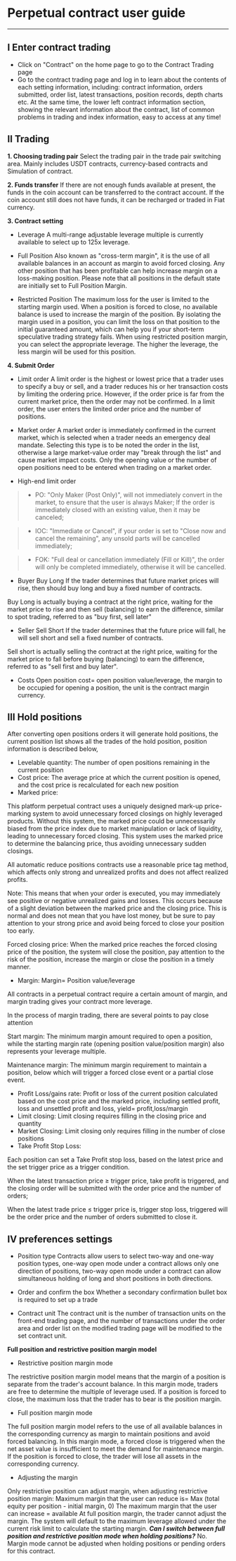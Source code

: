 # Perpetual contract user guide

***

## Ⅰ Enter contract trading

* Click on "Contract" on the home page to go to the Contract Trading page
* Go to the contract trading page and log in to learn about the contents of each setting information, including: contract information, orders submitted, order list, latest transactions, position records, depth charts etc. At the same time, the lower left contract information section, showing the relevant information about the contract, list of common problems in trading and index information, easy to access at any time!

## Ⅱ Trading

**1. Choosing trading pair** 
Select the trading pair in the trade pair switching area. Mainly includes USDT contracts, currency-based contracts and Simulation of contract.

**2. Funds transfer**
If there are not enough funds available at present, the funds in the coin account can be transferred to the contract account. If the coin account still does not have funds, it can be recharged or traded in Fiat currency.

**3. Contract setting**
 - Leverage
 A multi-range adjustable leverage multiple is currently available to select up to 125x leverage.

- Full Position
Also known as "cross-term margin", it is the use of all available balances in an account as margin to avoid forced closing. Any other position that has been profitable can help increase margin on a loss-making position. Please note that all positions in the default state are initially set to Full Position Margin.

- Restricted Position
The maximum loss for the user is limited to the starting margin used. When a position is forced to close, no available balance is used to increase the margin of the position. By isolating the margin used in a position, you can limit the loss on that position to the initial guaranteed amount, which can help you if your short-term speculative trading strategy fails. When using restricted position margin, you can select the appropriate leverage. The higher the leverage, the less margin will be used for this position.

**4. Submit Order**
- Limit order
A limit order is the highest or lowest price that a trader uses to specify a buy or sell, and a trader reduces his or her transaction costs by limiting the ordering price. However, if the order price is far from the current market price, then the order may not be confirmed. In a limit order, the user enters the limited order price and the number of positions.

- Market order
A market order is immediately confirmed in the current market, which is selected when a trader needs an emergency deal mandate. Selecting this type is to be noted the order in the list, otherwise a large market-value order may "break through the list" and cause market impact costs. Only the opening value or the number of open positions need to be entered when trading on a market order.


- High-end limit order
> - PO: "Only Maker (Post Only)", will not immediately convert in the market, to ensure that the user is always Maker; If the order is immediately closed with an existing value, then it may be canceled;

> - IOC: "Immediate or Cancel", if your order is set to "Close now and cancel the remaining", any unsold parts will be cancelled immediately;

> - FOK: "Full deal or cancellation immediately (Fill or Kill)", the order will only be completed immediately, otherwise it will be cancelled.

- Buyer Buy Long
If the trader determines that future market prices will rise, then should buy long and buy a fixed number of contracts.

Buy Long is actually buying a contract at the right price, waiting for the market price to rise and then sell (balancing) to earn the difference, similar to spot trading, referred to as "buy first, sell later"

- Seller Sell Short
If the trader determines that the future price will fall, he will sell short and sell a fixed number of contracts.

Sell short is actually selling the contract at the right price, waiting for the market price to fall before buying (balancing) to earn the difference, referred to as "sell first and buy later".

- Costs
Open position cost= open position value/leverage, the margin to be occupied for opening a position, the unit is the contract margin currency.


## Ⅲ Hold positions
After converting open positions orders it will generate hold positions, the current position list shows all the trades of the hold position, position information is described below,

* Levelable quantity: The number of open positions remaining in the current position
* Cost price: The average price at which the current position is opened, and the cost price is recalculated for each new position
* Marked price:

This platform perpetual contract uses a uniquely designed mark-up price-marking system to avoid unnecessary forced closings on highly leveraged products. Without this system, the marked price could be unnecessarily biased from the price index due to market manipulation or lack of liquidity, leading to unnecessary forced closing. This system uses the marked price to determine the balancing price, thus avoiding unnecessary sudden closings.

All automatic reduce positions contracts use a reasonable price tag method, which affects only strong and unrealized profits and does not affect realized profits.

Note: This means that when your order is executed, you may immediately see positive or negative unrealized gains and losses. This occurs because of a slight deviation between the marked price and the closing price. This is normal and does not mean that you have lost money, but be sure to pay attention to your strong price and avoid being forced to close your position too early.

Forced closing price: When the marked price reaches the forced closing price of the position, the system will close the position, pay attention to the risk of the position, increase the margin or close the position in a timely manner.

* Margin: Margin= Position value/leverage

All contracts in a perpetual contract require a certain amount of margin, and margin trading gives your contract more leverage.

In the process of margin trading, there are several points to pay close attention

Start margin: The minimum margin amount required to open a position, while the starting margin rate (opening position value/position margin) also represents your leverage multiple.

Maintenance margin: The minimum margin requirement to maintain a position, below which will trigger a forced close event or a partial close event.

* Profit Loss/gains rate: Profit or loss of the current position calculated based on the cost price and the marked price, including settled profit, loss and unsettled profit and loss, yield= profit,loss/margin
* Limit closing: Limit closing requires filling in the closing price and quantity
* Market Closing: Limit closing only requires filling in the number of close positions
* Take Profit Stop Loss:

Each position can set a Take Profit stop loss, based on the latest price and the set trigger price as a trigger condition.

When the latest transaction price ≥ trigger price, take profit is triggered, and the closing order will be submitted with the order price and the number of orders;

When the latest trade price ≤ trigger price is, trigger stop loss, triggered will be the order price and the number of orders submitted to close it.

## Ⅳ preferences settings

- Position type
Contracts allow users to select two-way and one-way position types, one-way open mode under a contract allows only one direction of positions, two-way open mode under a contract can allow simultaneous holding of long and short positions in both directions.

- Order and confirm the box
Whether a secondary confirmation bullet box is required to set up a trade
- Contract unit
The contract unit is the number of transaction units on the front-end trading page, and the number of transactions under the order area and order list on the modified trading page will be modified to the set contract unit.

**Full position and restrictive position margin model**

- Restrictive position margin mode

The restrictive position margin model means that the margin of a position is separate from the trader's account balance. In this margin mode, traders are free to determine the multiple of leverage used. If a position is forced to close, the maximum loss that the trader has to bear is the position margin.

- Full position margin mode

The full position margin model refers to the use of all available balances in the corresponding currency as margin to maintain positions and avoid forced balancing. In this margin mode, a forced close is triggered when the net asset value is insufficient to meet the demand for maintenance margin. If the position is forced to close, the trader will lose all assets in the corresponding currency.

- Adjusting the margin

Only restrictive position can adjust margin, when adjusting restrictive position margin:
Maximum margin that the user can reduce is= Max (total equity per position - initial margin, 0)
The maximum margin that the user can increase = available
At full position margin, the trader cannot adjust the margin. The system will default to the maximum leverage allowed under the current risk limit to calculate the starting margin.
***Can I switch between full position and restrictive position mode when holding positions?***
No. Margin mode cannot be adjusted when holding positions or pending orders for this contract.

